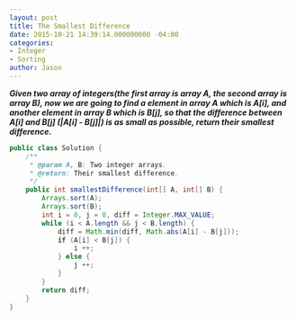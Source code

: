 ```yaml
---
layout: post
title: The Smallest Difference
date: 2015-10-21 14:39:14.000000000 -04:00
categories:
- Integer
- Sorting
author: Jason
---
```

<p><strong><em>Given two array of integers(the first array is array A, the second array is array B), now we are going to find a element in array A which is A[i], and another element in array B which is B[j], so that the difference between A[i] and B[j] (|A[i] - B[j]|) is as small as possible, return their smallest difference.</em></strong></p>


``` java
public class Solution {
    /**
     * @param A, B: Two integer arrays.
     * @return: Their smallest difference.
     */
    public int smallestDifference(int[] A, int[] B) {
        Arrays.sort(A);
        Arrays.sort(B);
        int i = 0, j = 0, diff = Integer.MAX_VALUE;
        while (i < A.length && j < B.length) {
            diff = Math.min(diff, Math.abs(A[i] - B[j]));
            if (A[i] < B[j]) {
                i ++;
            } else {
                j ++;
            }
        }
        return diff;
    }
}

```
